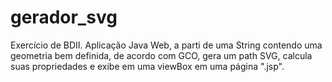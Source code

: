 # gerador_svg
Exercício de BDII. Aplicação Java Web, a parti de uma String contendo uma geometria bem definida, de acordo com GCO, gera um path SVG, calcula suas propriedades e exibe em uma viewBox em uma página ".jsp".  
